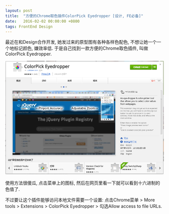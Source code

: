 ```yaml
---
layout: post
title:  "方便的Chrome取色插件ColorPick Eyedropper [设计, FE必备]"
date:   2016-02-02 00:00:00 +0800
tags: FrontEnd Design
---
```


最近在和Design合作开发, 她发过来的原型图有各种各样色配色, 不想让她一个一个地标记颜色, 嫌效率低. 于是自己找到一款方便的Chrome取色插件, 叫做ColorPick Eyedropper.

![ColorPick Eyedropper](/images/2016-02-02-colorpick-eyedropper.png)

使用方法很傻瓜, 点击菜单上的图标, 然后在网页里看一下就可以看到十六进制的色值了.

不过要让这个插件能够访问本地文件需要一个设置: 点击Chrome菜单 > More tools > Extensions > ColorPick Eyedropper > 勾选Allow access to file URLs.